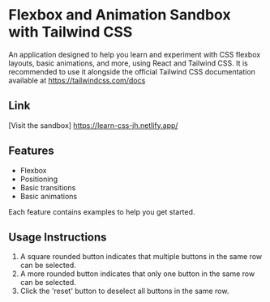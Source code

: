 # Flexbox and Animation Sandbox with Tailwind CSS
An application designed to help you learn and experiment with CSS flexbox layouts, basic animations, and more, using React and Tailwind CSS. It is recommended to use it alongside the official Tailwind CSS documentation available at https://tailwindcss.com/docs

## Link
[Visit the sandbox] https://learn-css-jh.netlify.app/

## Features

- Flexbox
- Positioning
- Basic transitions
- Basic animations

Each feature contains examples to help you get started.

## Usage Instructions

1. A square rounded button indicates that multiple buttons in the same row can be selected.
2. A more rounded button indicates that only one button in the same row can be selected.
3. Click the 'reset' button to deselect all buttons in the same row.

